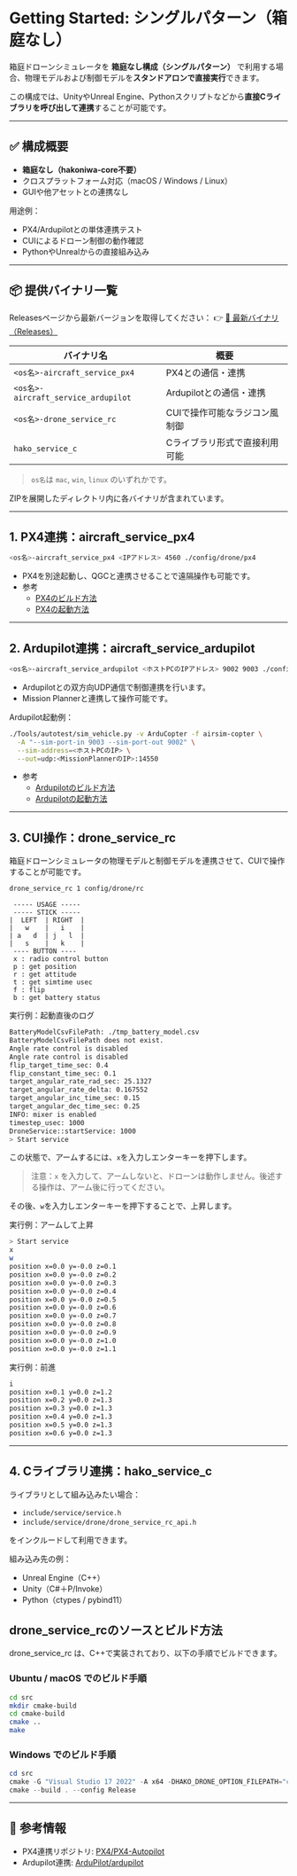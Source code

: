 # Getting Started: シングルパターン（箱庭なし）

箱庭ドローンシミュレータを **箱庭なし構成（シングルパターン）** で利用する場合、物理モデルおよび制御モデルを**スタンドアロンで直接実行**できます。

この構成では、UnityやUnreal Engine、Pythonスクリプトなどから**直接Cライブラリを呼び出して連携**することが可能です。

---

## ✅ 構成概要

* **箱庭なし（hakoniwa-core不要）**
* クロスプラットフォーム対応（macOS / Windows / Linux）
* GUIや他アセットとの連携なし

用途例：

* PX4/Ardupilotとの単体連携テスト
* CUIによるドローン制御の動作確認
* PythonやUnrealからの直接組み込み

---

## 📦 提供バイナリ一覧

Releasesページから最新バージョンを取得してください：
👉 [🔗 最新バイナリ（Releases）](https://github.com/toppers/hakoniwa-drone-core/releases)

| バイナリ名                              | 概要               |
| ---------------------------------- | ---------------- |
| `<os名>-aircraft_service_px4`       | PX4との通信・連携       |
| `<os名>-aircraft_service_ardupilot` | Ardupilotとの通信・連携 |
| `<os名>-drone_service_rc`           | CUIで操作可能なラジコン風制御 |
| `hako_service_c`                   | Cライブラリ形式で直接利用可能  |

> `os名`は `mac`, `win`, `linux` のいずれかです。

ZIPを展開したディレクトリ内に各バイナリが含まれています。

---

## 1. PX4連携：aircraft\_service\_px4

```bash
<os名>-aircraft_service_px4 <IPアドレス> 4560 ./config/drone/px4
```

* PX4を別途起動し、QGCと連携させることで遠隔操作も可能です。
* 参考
  * [PX4のビルド方法](/docs/tips/wsl/px4-setup.md)
  * [PX4の起動方法](/docs/tips/wsl/docker-px4.md)

---

## 2. Ardupilot連携：aircraft\_service\_ardupilot

```bash
<os名>-aircraft_service_ardupilot <ホストPCのIPアドレス> 9002 9003 ./config/drone/ardupilot
```

* Ardupilotとの双方向UDP通信で制御連携を行います。
* Mission Plannerと連携して操作可能です。

Ardupilot起動例：

```bash
./Tools/autotest/sim_vehicle.py -v ArduCopter -f airsim-copter \
  -A "--sim-port-in 9003 --sim-port-out 9002" \
  --sim-address=<ホストPCのIP> \
  --out=udp:<MissionPlannerのIP>:14550
```

* 参考
  * [Ardupilotのビルド方法](/docs/tips/wsl/ardupilot-setup.md)
  * [Ardupilotの起動方法](/docs/tips/wsl/docker-ardupilot.md)


---

## 3. CUI操作：drone\_service\_rc

箱庭ドローンシミュレータの物理モデルと制御モデルを連携させて、CUIで操作することが可能です。

```bash
drone_service_rc 1 config/drone/rc
```

```
 ----- USAGE -----
 ----- STICK -----
|  LEFT  | RIGHT  |
|   w    |   i    |
| a   d  | j   l  |
|   s    |   k    |
 ---- BUTTON ----
 x : radio control button
 p : get position
 r : get attitude
 t : get simtime usec
 f : flip
 b : get battery status
```


実行例：起動直後のログ
```bash
BatteryModelCsvFilePath: ./tmp_battery_model.csv
BatteryModelCsvFilePath does not exist.
Angle rate control is disabled
Angle rate control is disabled
flip_target_time_sec: 0.4
flip_constant_time_sec: 0.1
target_angular_rate_rad_sec: 25.1327
target_angular_rate_delta: 0.167552
target_angular_inc_time_sec: 0.15
target_angular_dec_time_sec: 0.25
INFO: mixer is enabled
timestep_usec: 1000
DroneService::startService: 1000
> Start service
```

この状態で、アームするには、`x`を入力しエンターキーを押下します。

> 注意：`x` を入力して、アームしないと、ドローンは動作しません。後述する操作は、アーム後に行ってください。

その後、`w`を入力しエンターキーを押下することで、上昇します。

実行例：アームして上昇
```bash
> Start service
x
w
position x=0.0 y=-0.0 z=0.1
position x=0.0 y=-0.0 z=0.2
position x=0.0 y=-0.0 z=0.3
position x=0.0 y=-0.0 z=0.4
position x=0.0 y=-0.0 z=0.5
position x=0.0 y=-0.0 z=0.6
position x=0.0 y=-0.0 z=0.7
position x=0.0 y=-0.0 z=0.8
position x=0.0 y=-0.0 z=0.9
position x=0.0 y=-0.0 z=1.0
position x=0.0 y=-0.0 z=1.1
```

実行例：前進
```bash
i
position x=0.1 y=0.0 z=1.2
position x=0.2 y=0.0 z=1.3
position x=0.3 y=0.0 z=1.3
position x=0.4 y=0.0 z=1.3
position x=0.5 y=0.0 z=1.3
position x=0.6 y=0.0 z=1.3
```


---

## 4. Cライブラリ連携：hako\_service\_c

ライブラリとして組み込みたい場合：

* `include/service/service.h`
* `include/service/drone/drone_service_rc_api.h`

をインクルードして利用できます。

組み込み先の例：

* Unreal Engine（C++）
* Unity（C#＋P/Invoke）
* Python（ctypes / pybind11）


## drone_service_rcのソースとビルド方法

drone_service_rc は、C++で実装されており、以下の手順でビルドできます。

### Ubuntu / macOS でのビルド手順

```bash
cd src
mkdir cmake-build
cd cmake-build
cmake ..
make
```

### Windows でのビルド手順

```powershell
cd src
cmake -G "Visual Studio 17 2022" -A x64 -DHAKO_DRONE_OPTION_FILEPATH="cmake-options\win-cmake-options.cmake" .
cmake --build . --config Release
```


---

## 🚀 参考情報

* PX4連携リポジトリ: [PX4/PX4-Autopilot](https://github.com/PX4/PX4-Autopilot)
* Ardupilot連携: [ArduPilot/ardupilot](https://github.com/ArduPilot/ardupilot)
